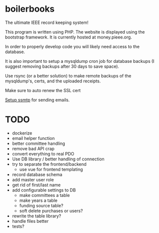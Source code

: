# boilerbooks
The ultimate IEEE record keeping system!

This program is written using PHP. The website is displayed using the bootstrap framework. It is currently hosted at money.pieee.org.

In order to properly develop code you will likely need access to the database.

It is also important to setup a mysqldump cron job for database backups (I suggest removing backups after 30 days to save space).

Use rsync (or a better solution) to make remote backups of the mysqldump's, certs, and the uploaded receipts.

Make sure to auto renew the SSL cert

[Setup ssmtp](http://www.havetheknowhow.com/Configure-the-server/Install-ssmtp.html) for sending emails.

# TODO
- dockerize
- email helper function
- better committee handling
- remove bad API crap
- convert everything to real PDO
 - Use DB library / better handling of connection
- try to separate the frontend/backend
  - use vue for frontend templating
- record database schema
- add master user role
- get rid of first/last name
- add configurable settings to DB
  - make committees a table
  - make years a table
  - funding source table?
  - soft delete purchases or users?
- rewrite the table library?
- handle files better
- tests?
